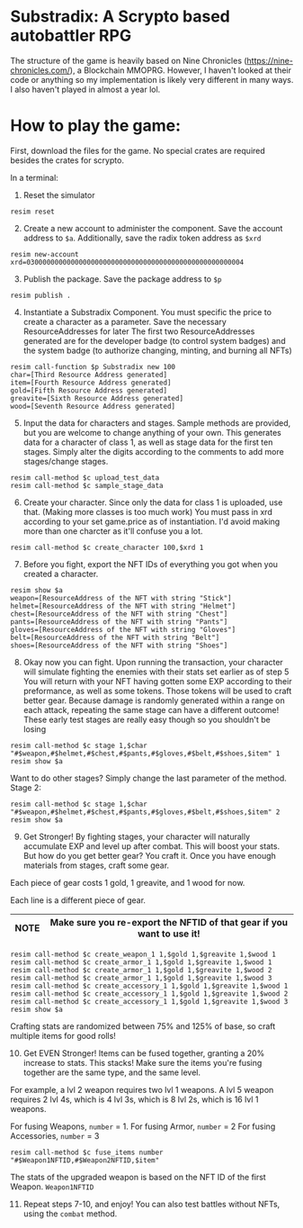# Substradix: A Scrypto based autobattler RPG
The structure of the game is heavily based on Nine Chronicles (https://nine-chronicles.com/), a Blockchain MMOPRG. 
However, I haven't looked at their code or anything so my implementation is likely very different in many ways. I also haven't played in almost a year lol.

# How to play the game:

First, download the files for the game. No special crates are required besides the crates for scrypto. 

In a terminal:

1. Reset the simulator
```
resim reset
```
2. Create a new account to administer the component. Save the account address to `$a`. Additionally, save the radix token address as `$xrd`
```
resim new-account
xrd=030000000000000000000000000000000000000000000000000004
```
3. Publish the package. Save the package address to `$p`
```
resim publish .
```
4. Instantiate a Substradix Component. You must specific the price to create a character as a parameter.
  Save the necessary ResourceAddresses for later 
  The first two ResourceAddresses generated are for the developer badge (to control system badges)
  and the system badge (to authorize changing, minting, and burning all NFTs)
```
resim call-function $p Substradix new 100
char=[Third Resource Address generated]
item=[Fourth Resource Address generated]
gold=[Fifth Resource Address generated]
greavite=[Sixth Resource Address generated]
wood=[Seventh Resource Address generated]
```
5. Input the data for characters and stages. Sample methods are provided, but you are welcome to change anything of your own.
This generates data for a character of class 1, as well as stage data for the first ten stages. Simply alter the digits according to the comments to add more stages/change stages.
```
resim call-method $c upload_test_data
resim call-method $c sample_stage_data 
```
6. Create your character. Since only the data for class 1 is uploaded, use that. (Making more classes is too much work)
You must pass in xrd according to your set game.price as of instantiation. I'd avoid making more than one charcter as it'll confuse you a lot.
```
resim call-method $c create_character 100,$xrd 1
```
7. Before you fight, export the NFT IDs of everything you got when you created a character.
```
resim show $a
weapon=[ResourceAddress of the NFT with string "Stick"]
helmet=[ResourceAddress of the NFT with string "Helmet"]
chest=[ResourceAddress of the NFT with string "Chest"]
pants=[ResourceAddress of the NFT with string "Pants"]
gloves=[ResourceAddress of the NFT with string "Gloves"]
belt=[ResourceAddress of the NFT with string "Belt"]
shoes=[ResourceAddress of the NFT with string "Shoes"]
```
8. Okay now you can fight.
Upon running the transaction, your character will simulate fighting the enemies with their stats set earlier as of step 5
You will return with your NFT having gotten some EXP according to their preformance, as well as some tokens. Those tokens will be used to craft better gear.
Because damage is randomly generated within a range on each attack, repeating the same stage can have a different outcome!
These early test stages are really easy though so you shouldn't be losing
```
resim call-method $c stage 1,$char "#$weapon,#$helmet,#$chest,#$pants,#$gloves,#$belt,#$shoes,$item" 1
resim show $a
```
Want to do other stages? Simply change the last parameter of the method. Stage 2:
```
resim call-method $c stage 1,$char "#$weapon,#$helmet,#$chest,#$pants,#$gloves,#$belt,#$shoes,$item" 2
resim show $a
```
9. Get Stronger!
By fighting stages, your character will naturally accumulate EXP and level up after combat. This will boost your stats. But how do you get better gear?
You craft it. Once you have enough materials from stages, craft some gear.

Each piece of gear costs 1 gold, 1 greavite, and 1 wood for now. 

Each line is a different piece of gear.

|**NOTE**| Make sure you re-export the NFTID of that gear if you want to use it!|
|----|-----|

```
resim call-method $c create_weapon_1 1,$gold 1,$greavite 1,$wood 1
resim call-method $c create_armor_1 1,$gold 1,$greavite 1,$wood 1
resim call-method $c create_armor_1 1,$gold 1,$greavite 1,$wood 2
resim call-method $c create_armor_1 1,$gold 1,$greavite 1,$wood 3
resim call-method $c create_accessory_1 1,$gold 1,$greavite 1,$wood 1
resim call-method $c create_accessory_1 1,$gold 1,$greavite 1,$wood 2
resim call-method $c create_accessory_1 1,$gold 1,$greavite 1,$wood 3
resim show $a
```
Crafting stats are randomized between 75% and 125% of base, so craft multiple items for good rolls!

10. Get EVEN Stronger!
Items can be fused together, granting a 20% increase to stats. This stacks! Make sure the items you're fusing together are the same type, and the same level.

For example, a lvl 2 weapon requires two lvl 1 weapons. A lvl 5 weapon requires 2 lvl 4s, which is 4 lvl 3s, which is 8 lvl 2s, which is 16 lvl 1 weapons.

For fusing Weapons, `number` = 1. For fusing Armor, `number` = 2 For fusing Accessories, `number` = 3
```
resim call-method $c fuse_items number "#$Weapon1NFTID,#$Weapon2NFTID,$item"
```
The stats of the upgraded weapon is based on the NFT ID of the first Weapon. `Weapon1NFTID`

11. Repeat steps 7-10, and enjoy! You can also test battles without NFTs, using the `combat` method. 
